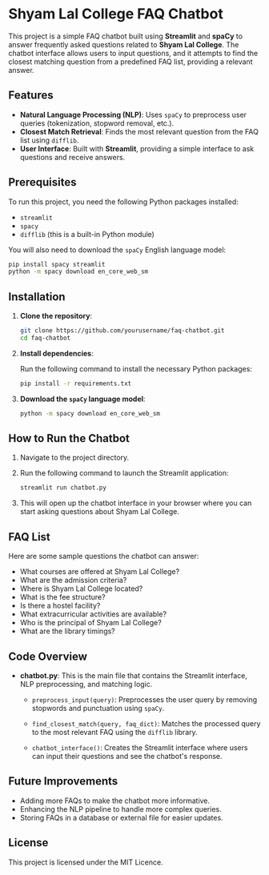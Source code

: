 

# Shyam Lal College FAQ Chatbot

This project is a simple FAQ chatbot built using **Streamlit** and **spaCy** to answer frequently asked questions related to **Shyam Lal College**. The chatbot interface allows users to input questions, and it attempts to find the closest matching question from a predefined FAQ list, providing a relevant answer.

## Features

- **Natural Language Processing (NLP)**: Uses `spaCy` to preprocess user queries (tokenization, stopword removal, etc.).
- **Closest Match Retrieval**: Finds the most relevant question from the FAQ list using `difflib`.
- **User Interface**: Built with **Streamlit**, providing a simple interface to ask questions and receive answers.

## Prerequisites

To run this project, you need the following Python packages installed:

- `streamlit`
- `spacy`
- `difflib` (this is a built-in Python module)
  
You will also need to download the `spaCy` English language model:

```bash
pip install spacy streamlit
python -m spacy download en_core_web_sm
```

## Installation

1. **Clone the repository**:

   ```bash
   git clone https://github.com/yourusername/faq-chatbot.git
   cd faq-chatbot
   ```

2. **Install dependencies**:

   Run the following command to install the necessary Python packages:

   ```bash
   pip install -r requirements.txt
   ```

3. **Download the `spaCy` language model**:

   ```bash
   python -m spacy download en_core_web_sm
   ```

## How to Run the Chatbot

1. Navigate to the project directory.
2. Run the following command to launch the Streamlit application:

   ```bash
   streamlit run chatbot.py
   ```

3. This will open up the chatbot interface in your browser where you can start asking questions about Shyam Lal College.

## FAQ List

Here are some sample questions the chatbot can answer:

- What courses are offered at Shyam Lal College?
- What are the admission criteria?
- Where is Shyam Lal College located?
- What is the fee structure?
- Is there a hostel facility?
- What extracurricular activities are available?
- Who is the principal of Shyam Lal College?
- What are the library timings?

## Code Overview

- **chatbot.py**: This is the main file that contains the Streamlit interface, NLP preprocessing, and matching logic.
  
  - `preprocess_input(query)`: Preprocesses the user query by removing stopwords and punctuation using `spaCy`.
  
  - `find_closest_match(query, faq_dict)`: Matches the processed query to the most relevant FAQ using the `difflib` library.
  
  - `chatbot_interface()`: Creates the Streamlit interface where users can input their questions and see the chatbot's response.

## Future Improvements

- Adding more FAQs to make the chatbot more informative.
- Enhancing the NLP pipeline to handle more complex queries.
- Storing FAQs in a database or external file for easier updates.

## License

This project is licensed under the MIT Licence.

